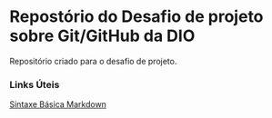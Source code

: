# Repostório do Desafio de projeto sobre Git/GitHub da DIO
Repositório criado para o desafio de projeto.

### Links Úteis
[Sintaxe Básica Markdown](https://www.markdownguide.org/basic-syntax/)
